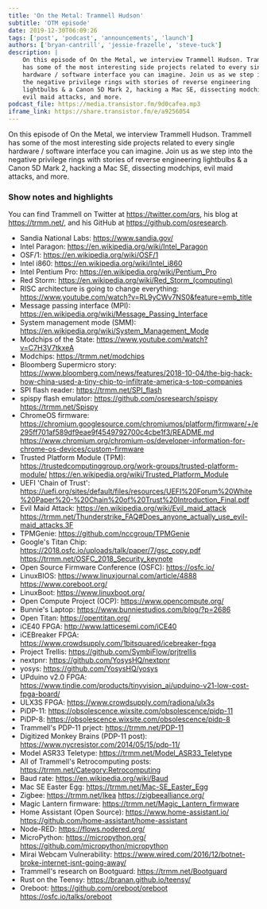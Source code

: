 ```yaml
---
title: 'On the Metal: Trammell Hudson'
subtitle: 'OTM episode'
date: 2019-12-30T06:09:26
tags: ['post', 'podcast', 'announcements', 'launch']
authors: ['bryan-cantrill', 'jessie-frazelle', 'steve-tuck']
description: |
    On this episode of On the Metal, we interview Trammell Hudson. Trammell 
    has some of the most interesting side projects related to every single 
    hardware / software interface you can imagine. Join us as we step into 
    the negative privilege rings with stories of reverse engineering 
    lightbulbs & a Canon 5D Mark 2, hacking a Mac SE, dissecting modchips, 
    evil maid attacks, and more.
podcast_file: https://media.transistor.fm/9d0cafea.mp3
iframe_link: https://share.transistor.fm/e/a9256054
---
```


On this episode of On the Metal, we interview Trammell Hudson. 
Trammell has some of the most interesting side projects related 
to every single hardware / software interface you can imagine. 
Join us as we step into the negative privilege rings with stories 
of reverse engineering lightbulbs & a Canon 5D Mark 2, hacking a 
Mac SE, dissecting modchips, evil maid attacks, and more.

### Show notes and highlights

You can find Trammell on Twitter at https://twitter.com/qrs, his blog at https://trmm.net/, and his GitHub at https://github.com/osresearch.

- Sandia National Labs: https://www.sandia.gov/
- Intel Paragon: https://en.wikipedia.org/wiki/Intel_Paragon
- OSF/1: https://en.wikipedia.org/wiki/OSF/1
- Intel i860: https://en.wikipedia.org/wiki/Intel_i860
- Intel Pentium Pro: https://en.wikipedia.org/wiki/Pentium_Pro
- Red Storm: <a href='https://en.wikipedia.org/wiki/Red_Storm_(computing)'>https://en.wikipedia.org/wiki/Red_Storm_(computing)</a>
- RISC architecture is going to change everything: https://www.youtube.com/watch?v=RL9yCWv7NS0&feature=emb_title
- Message passing interface (MPI): https://en.wikipedia.org/wiki/Message_Passing_Interface
- System management mode (SMM): https://en.wikipedia.org/wiki/System_Management_Mode
- Modchips of the State: https://www.youtube.com/watch?v=C7H3V7tkxeA
- Modchips: https://trmm.net/modchips
- Bloomberg Supermicro story: https://www.bloomberg.com/news/features/2018-10-04/the-big-hack-how-china-used-a-tiny-chip-to-infiltrate-america-s-top-companies
- SPI flash reader: https://trmm.net/SPI_flash
- spispy flash emulator: https://github.com/osresearch/spispy https://trmm.net/Spispy
- ChromeOS firmware: https://chromium.googlesource.com/chromiumos/platform/firmware/+/e295ff701af589df9eae9f4549792700c4cbe1f3/README.md https://www.chromium.org/chromium-os/developer-information-for-chrome-os-devices/custom-firmware
- Trusted Platform Module (TPM): https://trustedcomputinggroup.org/work-groups/trusted-platform-module/ https://en.wikipedia.org/wiki/Trusted_Platform_Module
- UEFI 'Chain of Trust': https://uefi.org/sites/default/files/resources/UEFI%20Forum%20White%20Paper%20-%20Chain%20of%20Trust%20Introduction_Final.pdf
- Evil Maid Attack: https://en.wikipedia.org/wiki/Evil_maid_attack https://trmm.net/Thunderstrike_FAQ#Does_anyone_actually_use_evil-maid_attacks.3F
- TPMGenie: https://github.com/nccgroup/TPMGenie
- Google's Titan Chip: https://2018.osfc.io/uploads/talk/paper/7/gsc_copy.pdf https://trmm.net/OSFC_2018_Security_keynote  
- Open Source Firmware Conference (OSFC): https://osfc.io/
- LinuxBIOS: https://www.linuxjournal.com/article/4888 https://www.coreboot.org/
- LinuxBoot: https://www.linuxboot.org/
- Open Compute Project (OCP): https://www.opencompute.org/
- Bunnie's Laptop: https://www.bunniestudios.com/blog/?p=2686
- Open Titan: https://opentitan.org/
- iCE40 FPGA: http://www.latticesemi.com/iCE40
- iCEBreaker FPGA: https://www.crowdsupply.com/1bitsquared/icebreaker-fpga
- Project Trellis: https://github.com/SymbiFlow/prjtrellis
- nextpnr: https://github.com/YosysHQ/nextpnr
- yosys: https://github.com/YosysHQ/yosys
- UPduino v2.0 FPGA: https://www.tindie.com/products/tinyvision_ai/upduino-v21-low-cost-fpga-board/
- ULX3S FPGA: https://www.crowdsupply.com/radiona/ulx3s
- PiDP-11: https://obsolescence.wixsite.com/obsolescence/pidp-11
- PiDP-8: https://obsolescence.wixsite.com/obsolescence/pidp-8
- Trammell's PDP-11 prject: https://trmm.net/PDP-11
- Digitized Monkey Brains (PDP-11 post): https://www.nycresistor.com/2014/05/15/pdp-11/
- Model ASR33 Teletype: https://trmm.net/Model_ASR33_Teletype
- All of Trammell's Retrocomputing posts: https://trmm.net/Category:Retrocomputing
- Baud rate: https://en.wikipedia.org/wiki/Baud
- Mac SE Easter Egg: https://trmm.net/Mac-SE_Easter_Egg
- Zigbee: https://trmm.net/Ikea https://zigbeealliance.org/
- Magic Lantern firmware: https://trmm.net/Magic_Lantern_firmware
- Home Assistant (Open Source): https://www.home-assistant.io/ https://github.com/home-assistant/home-assistant
- Node-RED: https://flows.nodered.org/
- MicroPython: https://micropython.org/ https://github.com/micropython/micropython
- Mirai Webcam Vulnerability: https://www.wired.com/2016/12/botnet-broke-internet-isnt-going-away/ 
- Trammell's research on Bootguard: https://trmm.net/Bootguard
- Rust on the Teensy: https://branan.github.io/teensy/
- Oreboot: https://github.com/oreboot/oreboot https://osfc.io/talks/oreboot
